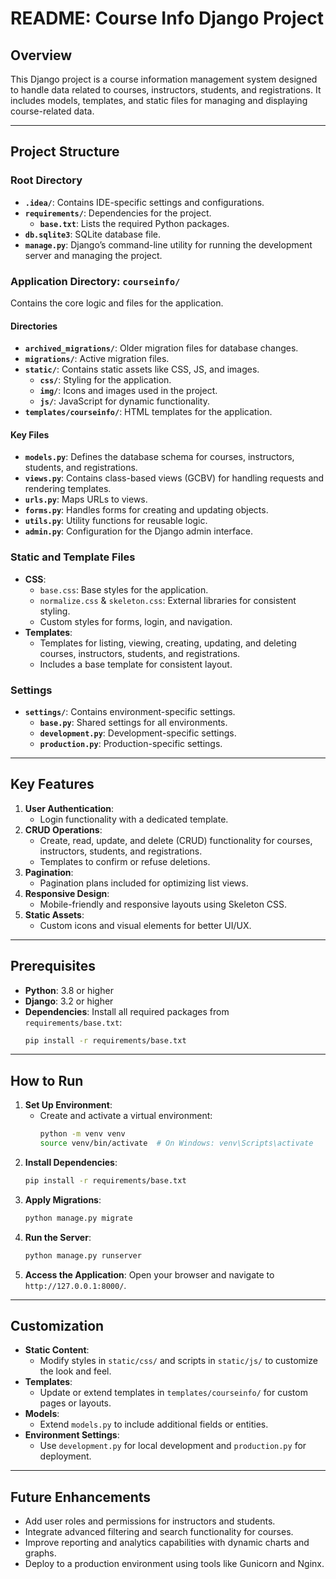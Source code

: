 # README: Course Info Django Project

## Overview
This Django project is a course information management system designed to handle data related to courses, instructors, students, and registrations. It includes models, templates, and static files for managing and displaying course-related data.

---

## Project Structure

### Root Directory
- **`.idea/`**: Contains IDE-specific settings and configurations.
- **`requirements/`**: Dependencies for the project.
  - **`base.txt`**: Lists the required Python packages.
- **`db.sqlite3`**: SQLite database file.
- **`manage.py`**: Django’s command-line utility for running the development server and managing the project.

### Application Directory: `courseinfo/`
Contains the core logic and files for the application.

#### **Directories**
- **`archived_migrations/`**: Older migration files for database changes.
- **`migrations/`**: Active migration files.
- **`static/`**: Contains static assets like CSS, JS, and images.
  - **`css/`**: Styling for the application.
  - **`img/`**: Icons and images used in the project.
  - **`js/`**: JavaScript for dynamic functionality.
- **`templates/courseinfo/`**: HTML templates for the application.

#### **Key Files**
- **`models.py`**: Defines the database schema for courses, instructors, students, and registrations.
- **`views.py`**: Contains class-based views (GCBV) for handling requests and rendering templates.
- **`urls.py`**: Maps URLs to views.
- **`forms.py`**: Handles forms for creating and updating objects.
- **`utils.py`**: Utility functions for reusable logic.
- **`admin.py`**: Configuration for the Django admin interface.

### Static and Template Files
- **CSS**:
  - `base.css`: Base styles for the application.
  - `normalize.css` & `skeleton.css`: External libraries for consistent styling.
  - Custom styles for forms, login, and navigation.
- **Templates**:
  - Templates for listing, viewing, creating, updating, and deleting courses, instructors, students, and registrations.
  - Includes a base template for consistent layout.

### Settings
- **`settings/`**: Contains environment-specific settings.
  - **`base.py`**: Shared settings for all environments.
  - **`development.py`**: Development-specific settings.
  - **`production.py`**: Production-specific settings.

---

## Key Features
1. **User Authentication**:
   - Login functionality with a dedicated template.
2. **CRUD Operations**:
   - Create, read, update, and delete (CRUD) functionality for courses, instructors, students, and registrations.
   - Templates to confirm or refuse deletions.
3. **Pagination**:
   - Pagination plans included for optimizing list views.
4. **Responsive Design**:
   - Mobile-friendly and responsive layouts using Skeleton CSS.
5. **Static Assets**:
   - Custom icons and visual elements for better UI/UX.

---

## Prerequisites
- **Python**: 3.8 or higher
- **Django**: 3.2 or higher
- **Dependencies**:
  Install all required packages from `requirements/base.txt`:
  ```bash
  pip install -r requirements/base.txt
  ```

---

## How to Run
1. **Set Up Environment**:
   - Create and activate a virtual environment:
     ```bash
     python -m venv venv
     source venv/bin/activate  # On Windows: venv\Scripts\activate
     ```
2. **Install Dependencies**:
   ```bash
   pip install -r requirements/base.txt
   ```
3. **Apply Migrations**:
   ```bash
   python manage.py migrate
   ```
4. **Run the Server**:
   ```bash
   python manage.py runserver
   ```
5. **Access the Application**:
   Open your browser and navigate to `http://127.0.0.1:8000/`.

---

## Customization
- **Static Content**:
  - Modify styles in `static/css/` and scripts in `static/js/` to customize the look and feel.
- **Templates**:
  - Update or extend templates in `templates/courseinfo/` for custom pages or layouts.
- **Models**:
  - Extend `models.py` to include additional fields or entities.
- **Environment Settings**:
  - Use `development.py` for local development and `production.py` for deployment.

---

## Future Enhancements
- Add user roles and permissions for instructors and students.
- Integrate advanced filtering and search functionality for courses.
- Improve reporting and analytics capabilities with dynamic charts and graphs.
- Deploy to a production environment using tools like Gunicorn and Nginx.
